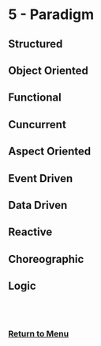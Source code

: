 # 5 - Paradigm

## Structured

## Object Oriented

## Functional

## Cuncurrent

## Aspect Oriented

## Event Driven

## Data Driven

## Reactive

## Choreographic

## Logic

<br><br>

### [Return to Menu](../../README.md)
